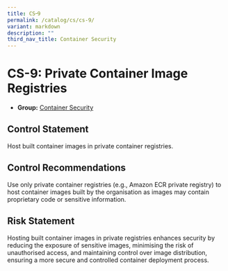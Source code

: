 ```yaml
---
title: CS᠆9
permalink: /catalog/cs/cs-9/
variant: markdown
description: ""
third_nav_title: Container Security
---
```

# CS-9: Private Container Image Registries

* **Group:** [Container Security](/catalog/cs)

## Control Statement

Host built container images in private container registries.

## Control Recommendations

Use only private container registries (e.g., Amazon ECR private registry) to host container images built by the organisation as images may contain proprietary code or sensitive information.

## Risk Statement

Hosting built container images in private registries enhances security by reducing the exposure of sensitive images, minimising the risk of unauthorised access, and maintaining control over image distribution, ensuring a more secure and controlled container deployment process.